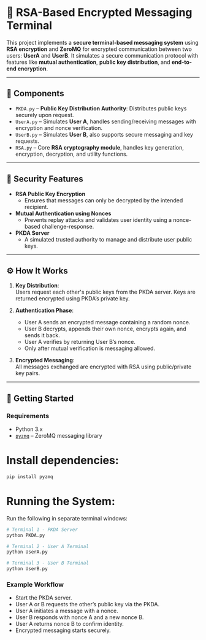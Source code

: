 # 🔐 RSA-Based Encrypted Messaging Terminal

This project implements a **secure terminal-based messaging system** using **RSA encryption** and **ZeroMQ** for encrypted communication between two users: **UserA** and **UserB**. It simulates a secure communication protocol with features like **mutual authentication**, **public key distribution**, and **end-to-end encryption**.

---

## 🧩 Components

- `PKDA.py` – **Public Key Distribution Authority**: Distributes public keys securely upon request.
- `UserA.py` – Simulates **User A**, handles sending/receiving messages with encryption and nonce verification.
- `UserB.py` – Simulates **User B**, also supports secure messaging and key requests.
- `RSA.py` – Core **RSA cryptography module**, handles key generation, encryption, decryption, and utility functions.

---

## 🔐 Security Features

- **RSA Public Key Encryption**
  - Ensures that messages can only be decrypted by the intended recipient.
- **Mutual Authentication using Nonces**
  - Prevents replay attacks and validates user identity using a nonce-based challenge-response.
- **PKDA Server**
  - A simulated trusted authority to manage and distribute user public keys.

---

## ⚙️ How It Works

1. **Key Distribution**:  
   Users request each other's public keys from the PKDA server. Keys are returned encrypted using PKDA’s private key.

2. **Authentication Phase**:
   - User A sends an encrypted message containing a random nonce.
   - User B decrypts, appends their own nonce, encrypts again, and sends it back.
   - User A verifies by returning User B’s nonce.
   - Only after mutual verification is messaging allowed.

3. **Encrypted Messaging**:  
   All messages exchanged are encrypted with RSA using public/private key pairs.

---

## 🚀 Getting Started

### Requirements

- Python 3.x
- [`pyzmq`](https://pypi.org/project/pyzmq/) – ZeroMQ messaging library

# Install dependencies:  
  ```bash
  pip install pyzmq
  ```
# Running the System:
Run the following in separate terminal windows:
  ```bash
  # Terminal 1 - PKDA Server
  python PKDA.py
  
  # Terminal 2 - User A Terminal
  python UserA.py
  
  # Terminal 3 - User B Terminal
  python UserB.py
```
### Example Workflow
- Start the PKDA server.
- User A or B requests the other’s public key via the PKDA.
- User A initiates a message with a nonce.
- User B responds with nonce A and a new nonce B.
- User A returns nonce B to confirm identity.
- Encrypted messaging starts securely.
